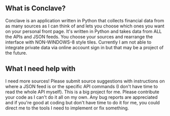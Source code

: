 ## What is Conclave?
Conclave is an application written in Python that collects financial data from as many sources as I can think of and lets you choose which ones you want on your personal front page.
It's written in Python and takes data from ALL the APIs and JSON feeds. You choose your sources and rearrange the interface with NON-WINDOWS-8 style tiles.
Currently I am not able to integrate private data via online account sign in but that may be a project of the future.

## What I need help with
I need more sources! Please submit source suggestions with instructions on where a JSON feed is or the specific API commands (I don't have time to read the whole API myself).
This is a big project for me. Please contribute your code as I can't do it all on my own. Any bug reports are appreciated and if you're good at coding but don't have time to do it for me, you could direct me to the tools I need to implement or fix something.
